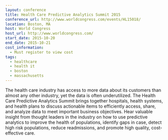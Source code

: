 ```yaml
---
layout: conference
title: Health Care Predictive Analytics Summit 2015
conference_url: http://www.worldcongress.com/events/HL15018/
location: Boston, MA
host: World Congress
host_url: http://www.worldcongress.com/
start_date: 2015-10-20
end_date: 2015-10-21
cost_information:
  - Must register to view cost
tags:
  - healthcare
  - health it
  - boston
  - massachusetts
---
```


The health care industry has access to more data about its customers than almost any other industry, yet the data is often underutilized. The Health Care Predictive Analytics Summit brings together hospitals, health systems, and health plans to discuss actionable items to efficiently access, share, and analyze data to meet important business objectives. Hear valuable insight from thought leaders in the industry on how to use predictive analytics to improve the health of populations, identify gaps in case, detect high risk populations, reduce readmissions, and promote high quality, cost-effective care.
